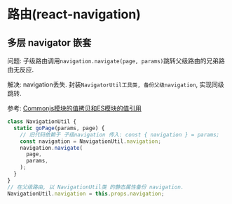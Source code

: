 # 路由(react-navigation)

## 多层 navigator 嵌套

问题: 子级路由调用`navigation.navigate(page, params)`跳转父级路由的兄弟路由无反应.

解决: navigation丢失. 封装`NavigatorUtil工具类, 备份父级navigation`, 实现同级跳转.

参考: [Commonjs模块的值拷贝和ES模块的值引用](https://www.jianshu.com/p/1cfc5673e61d)

```js
class NavigationUtil {
  static goPage(params, page) {
    // 旧代码依赖于 子级navigation 传入: const { navigation } = params;
    const navigation = NavigationUtil.navigation;
    navigation.navigate(
      page,
      params,
    );
  }
}
// 在父级路由, 以 NavigationUtil类 的静态属性备份 navigation.
NavigationUtil.navigation = this.props.navigation;
```